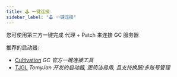 ```yaml
---
title: 🕹️ 一键连接
sidebar_label: "🕹️ 一键连接"
---
```


您可使用第三方一键完成 代理 + Patch 来连接 GC 服务器

推荐的启动器:

- [Cultivation](https://github.com/Grasscutters/Cultivation) *GC 官方一键连接工具*
- [TJGL](https://zi5.cc/TJGL) *TomyJan 开发的启动器, 更简洁易用, 且支持换服/多账号管理*
